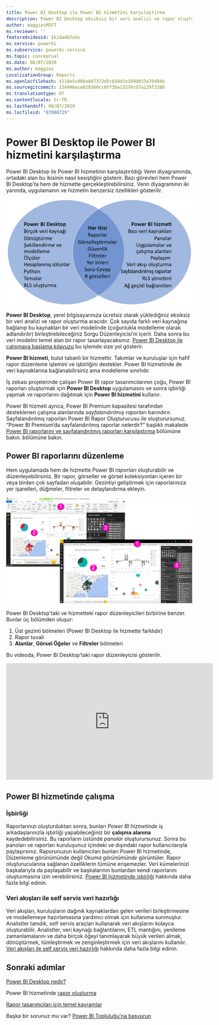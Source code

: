 ```yaml
---
title: Power BI Desktop ile Power BI hizmetini karşılaştırma
description: Power BI Desktop eksiksiz bir veri analizi ve rapor oluşturma aracıdır. Power BI hizmeti, ekiplerin ve kuruluşların basit rapor düzenlemesine ve işbirliği yapmasına yönelik bulut tabanlı çevrimiçi bir hizmettir.
author: maggiesMSFT
ms.reviewer: ''
featuredvideoid: IkJda4O7oGs
ms.service: powerbi
ms.subservice: powerbi-service
ms.topic: conceptual
ms.date: 08/07/2020
ms.author: maggies
LocalizationGroup: Reports
ms.openlocfilehash: 4118e5c009a8d7372d5cb58d1e1b9d033a70494e
ms.sourcegitcommit: 154946ece829360cc0ff3be13276cd7a129f3388
ms.translationtype: HT
ms.contentlocale: tr-TR
ms.lasthandoff: 08/07/2020
ms.locfileid: "87988729"
---
```

# <a name="comparing-power-bi-desktop-and-the-power-bi-service"></a>Power BI Desktop ile Power BI hizmetini karşılaştırma

Power BI Desktop ile Power BI hizmetinin karşılaştırıldığı Venn diyagramında, ortadaki alan bu ikisinin nasıl kesiştiğini gösterir. Bazı görevleri hem Power BI Desktop'ta hem de hizmette gerçekleştirebilirsiniz. Venn diyagramının iki yanında, uygulamanın ve hizmetin benzersiz özellikleri gösterilir.  

![Power BI Desktop ve Power BI hizmeti arasındaki ilişkiyi gösteren Venn diyagramı.](media/service-service-vs-desktop/power-bi-venn-desktop-service.png)

**Power BI Desktop**, yerel bilgisayarınıza ücretsiz olarak yüklediğiniz eksiksiz bir veri analizi ve rapor oluşturma aracıdır. Çok sayıda farklı veri kaynağına bağlanıp bu kaynakları bir veri modelinde (çoğunlukla modelleme olarak adlandırılır) birleştirebileceğiniz Sorgu Düzenleyicisi’ni içerir. Daha sonra bu veri modelini temel alan bir rapor tasarlayacaksınız. [Power BI Desktop ile çalışmaya başlama kılavuzu](desktop-getting-started.md) bu işlemde size yol gösterir.

**Power BI hizmeti**, bulut tabanlı bir hizmettir. Takımlar ve kuruluşlar için hafif rapor düzenleme işlemini ve işbirliğini destekler. Power BI hizmetinde de veri kaynaklarına bağlanabilirsiniz ama modelleme sınırlıdır.

İş zekası projelerinde çalışan Power BI rapor tasarımcılarının çoğu, Power BI raporları oluşturmak için **Power BI Desktop** uygulamasını ve sonra işbirliği yapmak ve raporlarını dağıtmak için **Power BI hizmetini** kullanır.

Power BI hizmeti ayrıca, Power BI Premium kapasitesi tarafından desteklenen çalışma alanlarında *sayfalandırılmış raporları* barındırır. Sayfalandırılmış raporları Power BI Rapor Oluşturucusu ile oluşturursunuz. “Power BI Premium’da sayfalandırılmış raporlar nelerdir?” başlıklı makalede [Power BI raporlarını ve sayfalandırılmış raporları karşılaştırma](../paginated-reports/paginated-reports-report-builder-power-bi.md#compare-power-bi-reports-and-paginated-reports) bölümüne bakın. bölümüne bakın.

## <a name="editing-power-bi-reports"></a>Power BI raporlarını düzenleme

Hem uygulamada hem de hizmette Power BI *raporları* oluşturabilir ve düzenleyebilirsiniz. Bir rapor, görseller ve görsel koleksiyonları içeren bir veya birden çok sayfadan oluşabilir. Gezintiyi geliştirmek için raporlarınıza yer işaretleri, düğmeler, filtreler ve detaylandırma ekleyin.

![Numaralandırılmış seçimler içeren Power BI Desktop ve Power BI hizmetinin ekran görüntüleri.](media/service-service-vs-desktop/power-bi-editing-desktop-service.png)

Power BI Desktop'taki ve hizmetteki rapor düzenleyicileri birbirine benzer. Bunlar üç bölümden oluşur:  

1. Üst gezinti bölmeleri (Power BI Desktop ile hizmette farklıdır)    
2. Rapor tuvali     
3. **Alanlar**, **Görsel Öğeler** ve **Filtreler** bölmeleri

Bu videoda, Power BI Desktop'taki rapor düzenleyicisi gösterilir. 

<iframe width="560" height="315" src="https://www.youtube.com/embed/IkJda4O7oGs" frameborder="0" allowfullscreen></iframe>

## <a name="working-in-the-power-bi-service"></a>Power BI hizmetinde çalışma

### <a name="collaborating"></a>İşbirliği

Raporlarınızı oluşturduktan sonra, bunları *Power BI hizmetinde* iş arkadaşlarınızla işbirliği yapabileceğiniz bir **çalışma alanına** kaydedebilirsiniz. Bu raporların üstünde *panolar* oluşturursunuz. Sonra bu panoları ve raporları kuruluşunuz içindeki ve dışındaki rapor kullanıcılarıyla paylaşırsınız. Raporunuzun kullanıcıları bunları Power BI hizmetinde, Düzenleme görünümünde değil *Okuma görünümünde* görüntüler. Rapor oluşturucularına sağlanan özelliklerin tümüne erişemezler.  Veri kümelerinizi başkalarıyla da paylaşabilir ve başkalarının bunlardan kendi raporlarını oluşturmasına izin verebilirsiniz. [Power BI hizmetinde işbirliği](../collaborate-share/service-new-workspaces.md) hakkında daha fazla bilgi edinin.

### <a name="self-service-data-prep-with-dataflows"></a>Veri akışları ile self servis veri hazırlığı

Veri akışları, kuruluşların dağınık kaynaklardan gelen verileri birleştirmesine ve modellemeye hazırlamasına yardımcı olmak için kullanıma sunmuştur. Analistler tanıdık, self servis araçları kullanarak veri akışlarını kolayca oluşturabilir. Analistler, veri kaynağı bağlantılarını, ETL mantığını, yenileme zamanlamalarını ve daha birçok öğeyi tanımlayarak büyük verileri almak, dönüştürmek, tümleştirmek ve zenginleştirmek için veri akışlarını kullanılır. [Veri akışları ile self servis veri hazırlığı](../transform-model/service-dataflows-overview.md) hakkında daha fazla bilgi edinin.

## <a name="next-steps"></a>Sonraki adımlar

[Power BI Desktop nedir?](desktop-what-is-desktop.md)

Power BI hizmetinde [rapor oluşturma](../create-reports/service-report-create-new.md)

[Rapor tasarımcıları için temel kavramlar](service-basic-concepts.md)

Başka bir sorunuz mu var? [Power BI Topluluğu'na başvurun](https://community.powerbi.com/)
